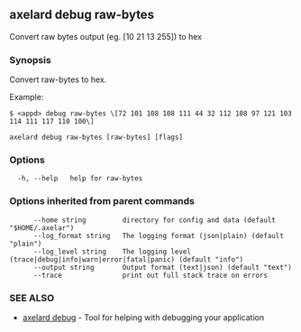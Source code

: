 ## axelard debug raw-bytes

Convert raw bytes output (eg. \[10 21 13 255\]) to hex

### Synopsis

Convert raw-bytes to hex.

Example:

```
$ <appd> debug raw-bytes \[72 101 108 108 111 44 32 112 108 97 121 103 114 111 117 110 100\]
```

```
axelard debug raw-bytes [raw-bytes] [flags]
```

### Options

```
  -h, --help   help for raw-bytes
```

### Options inherited from parent commands

```
      --home string         directory for config and data (default "$HOME/.axelar")
      --log_format string   The logging format (json|plain) (default "plain")
      --log_level string    The logging level (trace|debug|info|warn|error|fatal|panic) (default "info")
      --output string       Output format (text|json) (default "text")
      --trace               print out full stack trace on errors
```

### SEE ALSO

- [axelard debug](axelard_debug.md) - Tool for helping with debugging your application
